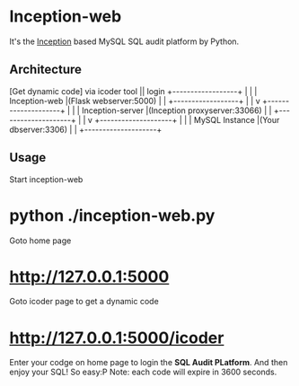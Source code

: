 # Inception-web  

It's the [Inception](http://mysql-inception.github.io/inception-document/) based MySQL SQL audit platform by Python.

## Architecture  

   [Get dynamic code] via icoder tool
            || login
  +------------------+
  |                  |
  |  Inception-web   |(Flask webserver:5000)
  |                  |
  +------------------+
            |
            |
            v
 +--------------------+
 |                    |
 |  Inception-server  |(Inception proxyserver:33066)
 |                    |
 +--------------------+
            |
            |
            v
 +--------------------+
 |                    |
 |   MySQL Instance   |(Your dbserver:3306)
 |                    |
 +--------------------+

## Usage  
Start inception-web  
   # python ./inception-web.py  
Goto home page  
   # http://127.0.0.1:5000  
Goto icoder page to get a dynamic code  
   # http://127.0.0.1:5000/icoder  
Enter your codge on home page to login the **SQL Audit PLatform**. And then enjoy your SQL! So easy:P 
Note: each code will expire in 3600 seconds.


